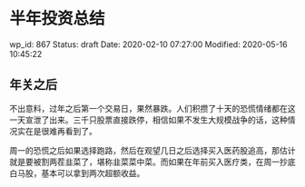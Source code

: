 # 半年投资总结


wp_id: 867
Status: draft
Date: 2020-02-10 07:27:00
Modified: 2020-05-16 10:45:22


## 年关之后

不出意料，过年之后第一个交易日，果然暴跌。人们积攒了十天的恐慌情绪都在这一天宣泄了出来。三千只股票直接跌停，相信如果不发生大规模战争的话，这种情况实在是很难再看到了。

周一的恐慌之后如果选择跑路，然后在观望几日之后选择买入医药股追高，那估计就是要被割两茬韭菜了，堪称韭菜菜中菜。而如果在年前买入医疗类，在周一抄底白马股，基本可以拿到两次超额收益。